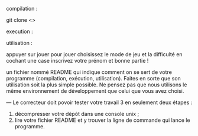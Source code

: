 compilation :

git clone <>



execution :


utilisation :

appuyer sur jouer pour jouer choisissez le mode de jeu et la difficulté en cochant une case
inscrivez votre prénom et bonne partie ! 

un fichier nommé README qui indique comment on se sert de votre programme (compilation, exécution, utilisation). Faites en sorte que son utilisation soit la plus simple
possible. Ne pensez pas que nous utilisons le même environnement de développement
que celui que vous avez choisi.

— Le correcteur doit povoir tester votre travail 3
en seulement deux étapes :
1. décompresser votre dépôt dans une console unix ;
2. lire votre fichier README et y trouver la ligne de commande qui lance le programme.